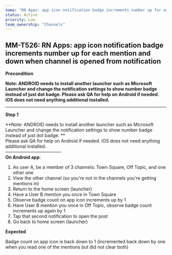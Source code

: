 ```yaml
---
name: "RN Apps: app icon notification badge increments number up for each mention and down when channel is opened from notification"
status: Active
priority: Low
team_ownership: "Channels"
---
```


## MM-T526: RN Apps: app icon notification badge increments number up for each mention and down when channel is opened from notification

**Precondition**

**Note: ANDROID needs to install another launcher such as Microsoft Launcher and change the notification settings to show number badge instead of just dot badge. Please ask QA for help on Android if needed. iOS does not need anything additional installed.**

---

**Step 1**

**Note: ANDROID needs to install another launcher such as Microsoft Launcher and change the notification settings to show number badge instead of just dot badge. **\
Please ask QA for help on Android if needed. iOS does not need anything additional installed.\
–––––––––––––––––––––––––\
**On Android app**:

1. As user A, be a member of 3 channels: Town Square, Off Topic, and one other one
2. View the other channel (so you're not in the channels you're getting mentions in)
3. Return to the home screen (launcher)
4. Have a User B mention you once in Town Square
5. Observe badge count on app icon increments up by 1
6. Have User B mention you once in Off Topic, observe badge count increments up again by 1
7. Tap that second notification to open the post
8. Go back to home screen (launcher)

**Expected**

Badge count on app icon is back down to 1 (incremented back down by one when you read one of the mentions but did not clear both)
